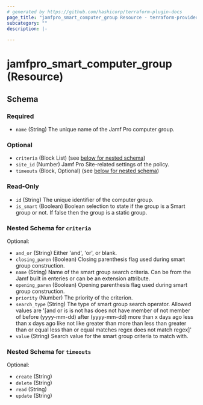 ```yaml
---
# generated by https://github.com/hashicorp/terraform-plugin-docs
page_title: "jamfpro_smart_computer_group Resource - terraform-provider-jamfpro"
subcategory: ""
description: |-
  
---
```


# jamfpro_smart_computer_group (Resource)





<!-- schema generated by tfplugindocs -->
## Schema

### Required

- `name` (String) The unique name of the Jamf Pro computer group.

### Optional

- `criteria` (Block List) (see [below for nested schema](#nestedblock--criteria))
- `site_id` (Number) Jamf Pro Site-related settings of the policy.
- `timeouts` (Block, Optional) (see [below for nested schema](#nestedblock--timeouts))

### Read-Only

- `id` (String) The unique identifier of the computer group.
- `is_smart` (Boolean) Boolean selection to state if the group is a Smart group or not. If false then the group is a static group.

<a id="nestedblock--criteria"></a>
### Nested Schema for `criteria`

Optional:

- `and_or` (String) Either 'and', 'or', or blank.
- `closing_paren` (Boolean) Closing parenthesis flag used during smart group construction.
- `name` (String) Name of the smart group search criteria. Can be from the Jamf built in enteries or can be an extension attribute.
- `opening_paren` (Boolean) Opening parenthesis flag used during smart group construction.
- `priority` (Number) The priority of the criterion.
- `search_type` (String) The type of smart group search operator. Allowed values are '[and or is is not has does not have member of not member of before (yyyy-mm-dd) after (yyyy-mm-dd) more than x days ago less than x days ago like not like greater than more than less than greater than or equal less than or equal matches regex does not match regex]'
- `value` (String) Search value for the smart group criteria to match with.


<a id="nestedblock--timeouts"></a>
### Nested Schema for `timeouts`

Optional:

- `create` (String)
- `delete` (String)
- `read` (String)
- `update` (String)

